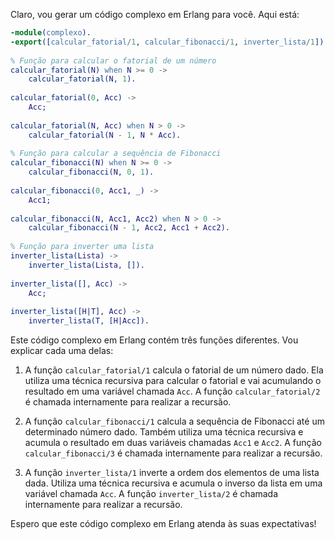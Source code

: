 Claro, vou gerar um código complexo em Erlang para você. Aqui está:

```erlang
-module(complexo).
-export([calcular_fatorial/1, calcular_fibonacci/1, inverter_lista/1]).
 
% Função para calcular o fatorial de um número
calcular_fatorial(N) when N >= 0 ->
    calcular_fatorial(N, 1).
 
calcular_fatorial(0, Acc) -> 
    Acc;
 
calcular_fatorial(N, Acc) when N > 0 ->
    calcular_fatorial(N - 1, N * Acc).
 
% Função para calcular a sequência de Fibonacci
calcular_fibonacci(N) when N >= 0 ->
    calcular_fibonacci(N, 0, 1).
 
calcular_fibonacci(0, Acc1, _) ->
    Acc1;
 
calcular_fibonacci(N, Acc1, Acc2) when N > 0 ->
    calcular_fibonacci(N - 1, Acc2, Acc1 + Acc2).
 
% Função para inverter uma lista
inverter_lista(Lista) ->
    inverter_lista(Lista, []).
 
inverter_lista([], Acc) ->
    Acc;
 
inverter_lista([H|T], Acc) ->
    inverter_lista(T, [H|Acc]).

```

Este código complexo em Erlang contém três funções diferentes. Vou explicar cada uma delas:

1. A função `calcular_fatorial/1` calcula o fatorial de um número dado. Ela utiliza uma técnica recursiva para calcular o fatorial e vai acumulando o resultado em uma variável chamada `Acc`. A função `calcular_fatorial/2` é chamada internamente para realizar a recursão.

2. A função `calcular_fibonacci/1` calcula a sequência de Fibonacci até um determinado número dado. Também utiliza uma técnica recursiva e acumula o resultado em duas variáveis chamadas `Acc1` e `Acc2`. A função `calcular_fibonacci/3` é chamada internamente para realizar a recursão.

3. A função `inverter_lista/1` inverte a ordem dos elementos de uma lista dada. Utiliza uma técnica recursiva e acumula o inverso da lista em uma variável chamada `Acc`. A função `inverter_lista/2` é chamada internamente para realizar a recursão.

Espero que este código complexo em Erlang atenda às suas expectativas!